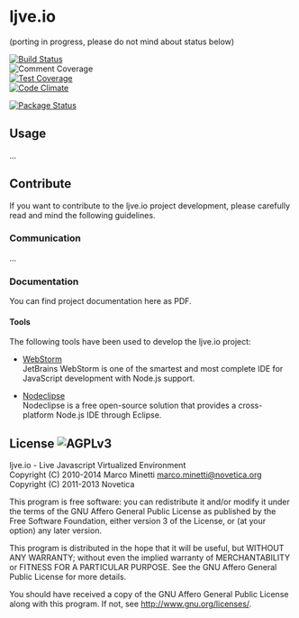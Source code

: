 # ljve.io

(porting in progress, please do not mind about status below)  

[![Build Status](http://img.shields.io/travis/marcominetti/ljve.io.png?style=flat)](https://travis-ci.org/marcominetti/ljve.io)  
![Comment Coverage](https://raw.githubusercontent.com/marcominetti/ljve.io/master/project/stats/comments.badge.png)  
[![Test Coverage](http://img.shields.io/codeclimate/coverage/github/marcominetti/ljve.io.png?style=flat)](https://codeclimate.com/github/marcominetti/ljve.io)  
[![Code Climate](http://img.shields.io/codeclimate/github/marcominetti/ljve.io.png?style=flat)](https://codeclimate.com/github/marcominetti/ljve.io)  

[![Package Status](http://img.shields.io/npm/v/ljve.svg?style=flat)](https://www.npmjs.org/package/ljve) 



## Usage

...



## Contribute

If you want to contribute to the ljve.io project development, please carefully read and mind the following guidelines.


### Communication

...



### Documentation

You can find project documentation here as PDF.



#### Tools

The following tools have been used to develop the ljve.io project:

  * [WebStorm](http://www.jetbrains.com/webstorm/)  
  JetBrains WebStorm is one of the smartest and most complete IDE for JavaScript development with Node.js support.

  * [Nodeclipse](http://www.nodeclipse.org)  
  Nodeclipse is a free open-source solution that provides a cross-platform Node.js IDE through Eclipse.



## License ![AGPLv3](https://raw.githubusercontent.com/marcominetti/ljve.io/master/LICENSE.AGPL.PNG)

ljve.io - Live Javascript Virtualized Environment  
Copyright (C) 2010-2014 Marco Minetti <marco.minetti@novetica.org>  
Copyright (C) 2011-2013 Novetica  

This program is free software: you can redistribute it and/or modify
it under the terms of the GNU Affero General Public License as published by
the Free Software Foundation, either version 3 of the License, or
(at your option) any later version.  

This program is distributed in the hope that it will be useful,
but WITHOUT ANY WARRANTY; without even the implied warranty of
MERCHANTABILITY or FITNESS FOR A PARTICULAR PURPOSE.  See the
GNU Affero General Public License for more details.  

You should have received a copy of the GNU Affero General Public License
along with this program.  If not, see <http://www.gnu.org/licenses/>.  
